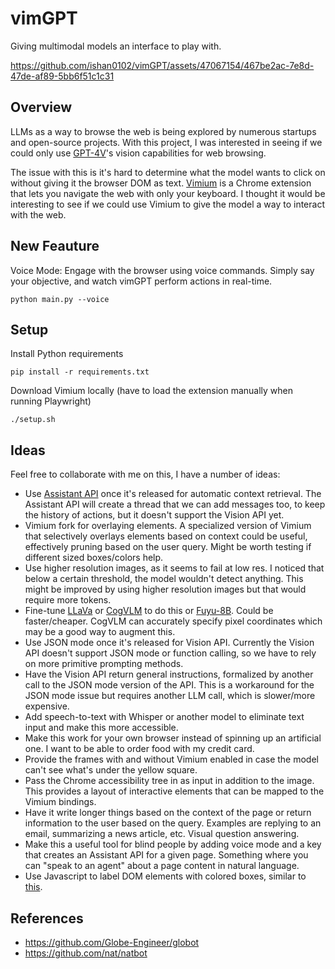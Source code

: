 # vimGPT
Giving multimodal models an interface to play with.

https://github.com/ishan0102/vimGPT/assets/47067154/467be2ac-7e8d-47de-af89-5bb6f51c1c31

## Overview
LLMs as a way to browse the web is being explored by numerous startups and open-source projects. With this project, I was interested in seeing if we could only use [GPT-4V](https://openai.com/research/gpt-4v-system-card)'s vision capabilities for web browsing.

The issue with this is it's hard to determine what the model wants to click on without giving it the browser DOM as text. [Vimium](https://vimium.github.io/) is a Chrome extension that lets you navigate the web with only your keyboard. I thought it would be interesting to see if we could use Vimium to give the model a way to interact with the web.

## New Feauture
Voice Mode: Engage with the browser using voice commands. Simply say your objective, and watch vimGPT perform actions in real-time.
```
python main.py --voice
```

## Setup
Install Python requirements
```
pip install -r requirements.txt
```

Download Vimium locally (have to load the extension manually when running Playwright)
```
./setup.sh
```

## Ideas
Feel free to collaborate with me on this, I have a number of ideas:
- Use [Assistant API](https://platform.openai.com/docs/assistants/overview) once it's released for automatic context retrieval. The Assistant API will create a thread that we can add messages too, to keep the history of actions, but it doesn't support the Vision API yet.
- Vimium fork for overlaying elements. A specialized version of Vimium that selectively overlays elements based on context could be useful, effectively pruning based on the user query. Might be worth testing if different sized boxes/colors help.
- Use higher resolution images, as it seems to fail at low res. I noticed that below a certain threshold, the model wouldn't detect anything. This might be improved by using higher resolution images but that would require more tokens.
- Fine-tune [LLaVa](https://github.com/haotian-liu/LLaVA) or [CogVLM](https://github.com/THUDM/CogVLM) to do this or [Fuyu-8B](https://www.adept.ai/blog/fuyu-8b). Could be faster/cheaper. CogVLM can accurately specify pixel coordinates which may be a good way to augment this.
- Use JSON mode once it's released for Vision API. Currently the Vision API doesn't support JSON mode or function calling, so we have to rely on more primitive prompting methods.
- Have the Vision API return general instructions, formalized by another call to the JSON mode version of the API. This is a workaround for the JSON mode issue but requires another LLM call, which is slower/more expensive.
- Add speech-to-text with Whisper or another model to eliminate text input and make this more accessible.
- Make this work for your own browser instead of spinning up an artificial one. I want to be able to order food with my credit card.
- Provide the frames with and without Vimium enabled in case the model can't see what's under the yellow square.
- Pass the Chrome accessibility tree in as input in addition to the image. This provides a layout of interactive elements that can be mapped to the Vimium bindings.
- Have it write longer things based on the context of the page or return information to the user based on the query. Examples are replying to an email, summarizing a news article, etc. Visual question answering.
- Make this a useful tool for blind people by adding voice mode and a key that creates an Assistant API for a given page. Something where you can "speak to an agent" about a page content in natural language.
- Use Javascript to label DOM elements with colored boxes, similar to [this](https://x.com/DivGarg9/status/1659270501498523648?s=20).

## References
- https://github.com/Globe-Engineer/globot
- https://github.com/nat/natbot
